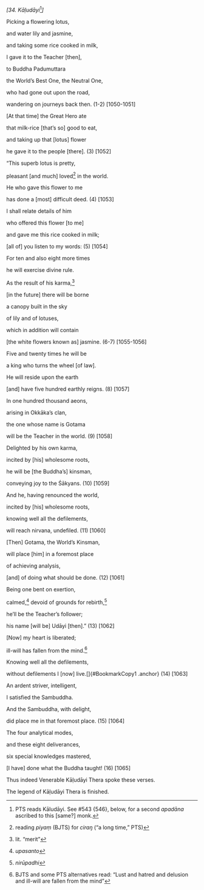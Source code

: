 *\[34. Kāḷudāyi*[^1]*\]*

Picking a flowering lotus,

and water lily and jasmine,

and taking some rice cooked in milk,

I gave it to the Teacher \[then\],

to Buddha Padumuttara

the World’s Best One, the Neutral One,

who had gone out upon the road,

wandering on journeys back then. (1-2) \[1050-1051\]

\[At that time\] the Great Hero ate

that milk-rice \[that’s so\] good to eat,

and taking up that \[lotus\] flower

he gave it to the people \[there\]. (3) \[1052\]

“This superb lotus is pretty,

pleasant \[and much\] loved[^2] in the world.

He who gave this flower to me

has done a \[most\] difficult deed. (4) \[1053\]

I shall relate details of him

who offered this flower \[to me\]

and gave me this rice cooked in milk;

\[all of\] you listen to my words: (5) \[1054\]

For ten and also eight more times

he will exercise divine rule.

As the result of his karma,[^3]

\[in the future\] there will be borne

a canopy built in the sky

of lily and of lotuses,

which in addition will contain

\[the white flowers known as\] jasmine. (6-7) \[1055-1056\]

Five and twenty times he will be

a king who turns the wheel \[of law\].

He will reside upon the earth

\[and\] have five hundred earthly reigns. (8) \[1057\]

In one hundred thousand aeons,

arising in Okkāka’s clan,

the one whose name is Gotama

will be the Teacher in the world. (9) \[1058\]

Delighted by his own karma,

incited by \[his\] wholesome roots,

he will be \[the Buddha’s\] kinsman,

conveying joy to the Śākyans. (10) \[1059\]

And he, having renounced the world,

incited by \[his\] wholesome roots,

knowing well all the defilements,

will reach nirvana, undefiled. (11) \[1060\]

\[Then\] Gotama, the World’s Kinsman,

will place \[him\] in a foremost place

of achieving analysis,

\[and\] of doing what should be done. (12) \[1061\]

Being one bent on exertion,

calmed,[^4] devoid of grounds for rebirth,[^5]

he’ll be the Teacher’s follower;

his name \[will be\] Udāyi \[then\].” (13) \[1062\]

\[Now\] my heart is liberated;

ill-will has fallen from the mind.[^6]

Knowing well all the defilements,

without defilements I \[now\] live.[]{#BookmarkCopy1 .anchor} (14)
\[1063\]

An ardent striver, intelligent,

I satisfied the Sambuddha.

And the Sambuddha, with delight,

did place me in that foremost place. (15) \[1064\]

The four analytical modes,

and these eight deliverances,

six special knowledges mastered,

\[I have\] done what the Buddha taught! (16) \[1065\]

Thus indeed Venerable Kāḷudāyi Thera spoke these verses.

The legend of Kāḷudāyi Thera is finished.

[^1]: PTS reads Kāludāyi. See \#543 {546}, below, for a second *apadāna*
    ascribed to this \[same?\] monk.

[^2]: reading *piyaṃ* (BJTS) for *ciraŋ* (“a long time,” PTS)

[^3]: lit. “merit”

[^4]: *upasanto*

[^5]: *nirūpadhi*

[^6]: BJTS and some PTS alternatives read: “Lust and hatred and delusion
    and ill-will are fallen from the mind”
